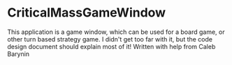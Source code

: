 # CriticalMassGameWindow
This application is a game window, which can be used for a board game, or other turn based strategy game. I didn't get too far with it, but the code design document should explain most of it!
Written with help from Caleb Barynin